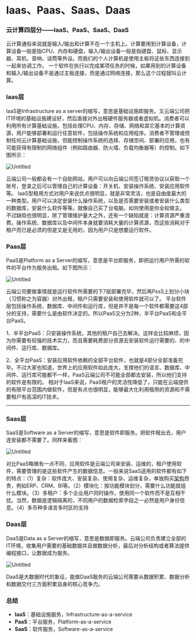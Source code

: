 # Iaas、Paas、Saas、Daas

### 云计算四层分——IaaS、PaaS、SaaS、DaaS

云计算通俗来说就是输入/输出和计算不在一个主机上。计算要用到计算设备，计算设备一般是指CPU、内存和硬盘，输入/输出设备一般是指键盘、鼠标、显示器、耳机、音响、话筒等外设。而我们的个人计算机是使用主板将这些东西连接到一起来协调工作。
一个软件在执行以完成某项任务的时候，如果用到的计算设备和输入/输出设备不是通过主板连接，而是通过网络连接，那么这个过程就叫云计算。

### Iaas层

IaaS是Infrastructure as a server的缩写，意思是基础设施即服务。又云端公司把IT环境的基础设施建设好，然后直接对外出租硬件服务器或者虚拟机。消费者可以利用所有计算基础设施，包括处理CPU、内存、存储、网络和其它基本的计算资源，用户能够部署和运行任意软件，包括操作系统和应用程序。消费者不管理或控制任何云计算基础设施，但能控制操作系统的选择、存储空间、部署的应用，也有可能获得有限制的网络组件（例如路由器、防火墙、负载均衡器等）的控制。如下图所示：

![Untitled](Iaas%E3%80%81Paas%E3%80%81Saas%E3%80%81Daas%2055e3a5239cf74868bdceddcb23216cb1/Untitled.png)

云端公司一般都会有一个自助网站，用户可以向云端公司签订租赁协议以获取一个账号，登录之后可以管理自己的计算设备：开关机、安装操作系统、安装应用软件等。
IaaS型租用方式对用户来说优点很明显，就是非常灵活，也是自由度最大的一种类型。用户可以决定安装什么操作系统，以及是否需要安装或者安装什么类型的数据库，安装什么软件等等。就像自己买了台电脑，如何使用是你全权做主。
不过缺陷也很明显，除了管理维护量大之外，还有一个缺陷就是：计算资源严重浪费。操作系统、数据库以及中间件本身就要消耗大量的计算资源，而这些消耗对于租户而已是必须的但是又是无用的，因为用户只是想要运行软件。

### **Paas层**

PaaS是Platform as a Server的缩写，意思是平台即服务，即把运行用户所需的软件的平台作为服务出租。如下图所示：

![Untitled](Iaas%E3%80%81Paas%E3%80%81Saas%E3%80%81Daas%2055e3a5239cf74868bdceddcb23216cb1/Untitled%201.png)

云端公司要做事情就是运行软件所需要的下7层部署完毕，然后再PssS上划分小块（习惯称之为容器）对外出租，租户只需要安装和使用软件就可以了。
平台软件层包括操作系统、数据库、中间件和运行库，但是并不是每一个软件都需要这4部分的支持，需要什么是由软件决定的。所以PaaS又分为2种，半平台PaaS和全平台PaaS。

1、半平台PaaS：只安装操作系统，其他的租户自己去解决。这样会比较麻烦，因为你需要有较强的技术实力，而且需要耗费部分资源去安装软件运行需要的、的中间件、运行库、数据库。

2、全平台PaaS：安装应用软件依赖的全部平台软件，也就是4部分全部准备完毕。不过大家也知道，世界上的应用软件如此庞大，支撑他们的语言、数据库、中间件、运行库可能都不一样，PaaS云端公司不可能全部都去安装，所以他们支持的软件是有限的。
相对于IaaS来说，PaaS租户的灵活性降低了，只能在云端提供的有限平台范围内做软件，但是有点也很明显，能够最大化利用租用的资源和不需要租户有高深的IT技术。

---

### Saas层

SaaS是Software as a Server的缩写，意思是软件即服务。把软件租出去，用户连安装都不需要了。同样来看图：

![Untitled](Iaas%E3%80%81Paas%E3%80%81Saas%E3%80%81Daas%2055e3a5239cf74868bdceddcb23216cb1/Untitled%202.png)

对比PaaS略微有一点不同，应用软件是云端公司来安装、运维的，租户使用软件，需要管理的是这些软件产生的数据信息。一般来说SaaS适用的软件都有如下的特点：（1）复杂：软件庞大、安装复杂、使用复杂、运维复杂，单独购买[架构](https://so.csdn.net/so/search?q=%E6%9E%B6%E6%9E%84&spm=1001.2101.3001.7020)昂贵，例如ERP、CRM、BI等。（2）模块化：按功能模块划分，需要什么功能就组什么模块。（3）多租户：多个企业用户同时操作，使用同一个软件而不是互相干扰。当然，数据是逻辑隔离的，不同用户的数据检索字段之一必然是用户身份信息。（4）多币种多语言多时区的支持

### Daas层

DaaS是Data as a Server的缩写，意思是数据即服务。云端公司负责建立全部的IT环境，收集用户需要的基础数据并且做数据分析，最后对分析结构或者算法提供编程接口，让数据成为服务。

![Untitled](Iaas%E3%80%81Paas%E3%80%81Saas%E3%80%81Daas%2055e3a5239cf74868bdceddcb23216cb1/Untitled%203.png)

DaaS是大数据时代的象征，能做DaaS服务的云端公司需要从数据积累、数据分析和数据交付三方面积累自身的核心竞争力。

### 总结

- **IaaS**：基础设施服务，Infrastructure-as-a-service
- **PaaS**：平台服务，Platform-as-a-service
- **SaaS**：软件服务，Software-as-a-service